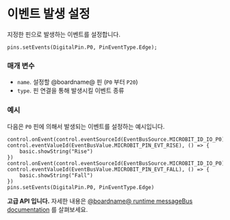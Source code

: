 # 이벤트 발생 설정

지정한 핀으로 발생하는 이벤트를 설정합니다.

```sig
pins.setEvents(DigitalPin.P0, PinEventType.Edge);
```

### 매개 변수

* `name`. 설정할 @boardname@ 핀 (`P0` 부터 `P20`)
* `type`. 핀 연결을 통해 발생시킬 이벤트 종류

### 예시

다음은 `P0` 핀에 의해서 발생되는 이벤트를 설정하는 예시입니다.

```blocks
control.onEvent(control.eventSourceId(EventBusSource.MICROBIT_ID_IO_P0),  control.eventValueId(EventBusValue.MICROBIT_PIN_EVT_RISE), () => {
    basic.showString("Rise")
})
control.onEvent(control.eventSourceId(EventBusSource.MICROBIT_ID_IO_P0),  control.eventValueId(EventBusValue.MICROBIT_PIN_EVT_FALL), () => {
    basic.showString("Fall")
})
pins.setEvents(DigitalPin.P0, PinEventType.Edge)
```

**고급 API 입니다.** 자세한 내용은 [@boardname@ runtime messageBus documentation](https://lancaster-university.github.io/microbit-docs/ubit/messageBus/) 를 살펴보세요.